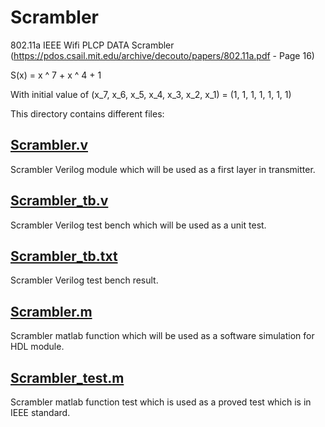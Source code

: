 # Scrambler
802.11a IEEE Wifi PLCP DATA Scrambler (https://pdos.csail.mit.edu/archive/decouto/papers/802.11a.pdf - Page 16)

S(x) = x ^ 7 + x ^ 4 + 1

With initial value of (x_7, x_6, x_5, x_4, x_3, x_2, x_1) = (1, 1, 1, 1, 1, 1, 1)

This directory contains different files:

## [Scrambler.v](https://github.com/sadrasabouri/802.11a/tree/master/Hardware/Transmitter/Scrambler/Scrambler.v)
Scrambler Verilog module which will be used as a first layer in transmitter.

## [Scrambler_tb.v](https://github.com/sadrasabouri/802.11a/tree/master/Hardware/Transmitter/Scrambler/Scrambler_tb.v)
Scrambler Verilog test bench which will be used as a unit test.

## [Scrambler_tb.txt](https://github.com/sadrasabouri/802.11a/tree/master/Hardware/Transmitter/Scrambler/Scrambler_tb.txt)
Scrambler Verilog test bench result.

## [Scrambler.m](https://github.com/sadrasabouri/802.11a/tree/master/Hardware/Transmitter/Scrambler/Scrambler.m)
Scrambler matlab function which will be used as a software simulation for HDL module.

## [Scrambler_test.m](https://github.com/sadrasabouri/802.11a/tree/master/Hardware/Transmitter/Scrambler/Scrambler_test.m)
Scrambler matlab function test which is used as a proved test which is in IEEE standard.
